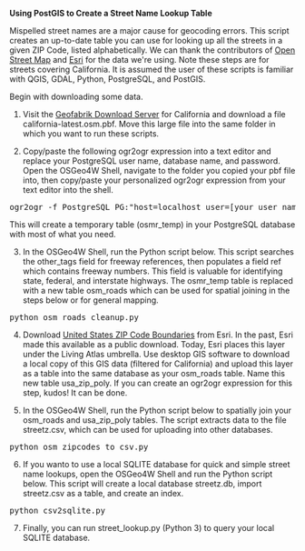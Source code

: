 <b>Using PostGIS to Create a Street Name Lookup Table</b>

Mispelled street names are a major cause for geocoding errors. This script creates an up-to-date table you can use for looking up all the streets in a given ZIP Code, listed alphabetically. We can thank the contributors of <a href="https://wiki.openstreetmap.org">Open Street Map</a> and <a href="https://www.esri.com">Esri</a> for the data we're using. Note these steps are for streets covering California. It is assumed the user of these scripts is familiar with QGIS, GDAL, Python, PostgreSQL, and PostGIS.

Begin with downloading some data.

1. Visit the <a href="https://download.geofabrik.de/north-america/us/california.html">Geofabrik Download Server</a> for California and download a file california-latest.osm.pbf. Move this large file into the same folder in which you want to run these scripts.

2. Copy/paste the following ogr2ogr expression into a text editor and replace your PostgreSQL user name, database name, and password. Open the OSGeo4W Shell, navigate to the folder you copied your pbf file into, then copy/paste your personalized ogr2ogr expression from your text editor into the shell.
<pre>
ogr2ogr -f PostgreSQL PG:"host=localhost user=[your user name] password=[your password] dbname=[your database name]" california-latest.osm.pbf -sql "select osm_id, name, highway, z_order, other_tags from lines where highway is not null" -nln osmr_temp -lco GEOMETRY_NAME=geom
</pre>

This will create a temporary table (osmr_temp) in your PostgreSQL database with most of what you need.

3. In the OSGeo4W Shell, run the Python script below. This script searches the other_tags field for freeway references, then populates a field ref which contains freeway numbers. This field is valuable for identifying state, federal, and interstate highways. The osmr_temp table is replaced with a new table osm_roads which can be used for spatial joining in the steps below or for general mapping.
<pre>
python osm_roads_cleanup.py
</pre>

4. Download <a href="https://www.arcgis.com/home/item.html?id=91379236cdca4fd88f3682283f63953e#overview">United States ZIP Code Boundaries</a> from Esri. In the past, Esri made this available as a public download. Today, Esri places this layer under the Living Atlas umbrella. Use desktop GIS software to download a local copy of this GIS data (filtered for California) and upload this layer as a table into the same database as your osm_roads table. Name this new table usa_zip_poly. If you can create an ogr2ogr expression for this step, kudos! It can be done.

5. In the OSGeo4W Shell, run the Python script below to spatially join your osm_roads and usa_zip_poly tables. The script extracts data to the file streetz.csv, which can be used for uploading into other databases.
<pre>
python osm_zipcodes_to_csv.py
</pre>

6. If you wanto to use a local SQLITE database for quick and simple street name lookups, open the OSGeo4W Shell and run the Python script below. This script will create a local database streetz.db, import streetz.csv as a table, and create an index.
<pre>
python csv2sqlite.py
</pre>

7. Finally, you can run street_lookup.py (Python 3) to query your local SQLITE database.

